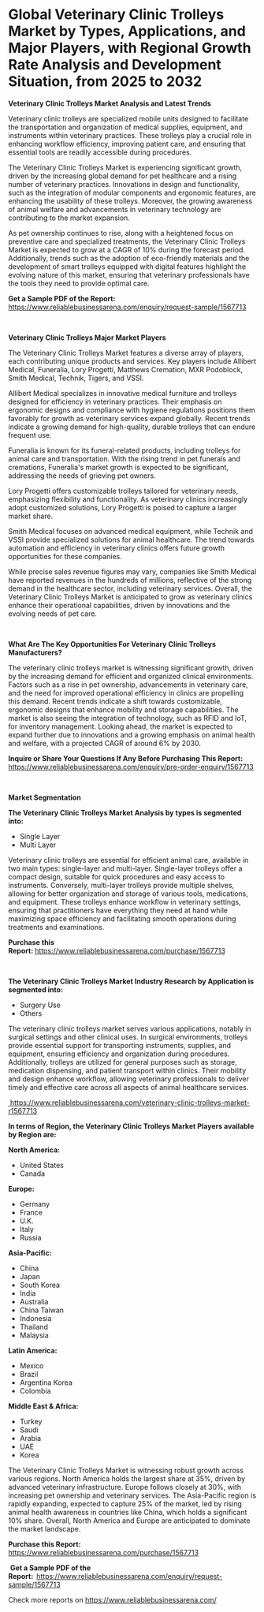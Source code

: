<p><h1>Global Veterinary Clinic Trolleys Market by Types, Applications, and Major Players, with Regional Growth Rate Analysis and Development Situation, from 2025 to 2032</h1></p><p><strong>Veterinary Clinic Trolleys Market Analysis and Latest Trends</strong></p>
<p><p>Veterinary clinic trolleys are specialized mobile units designed to facilitate the transportation and organization of medical supplies, equipment, and instruments within veterinary practices. These trolleys play a crucial role in enhancing workflow efficiency, improving patient care, and ensuring that essential tools are readily accessible during procedures.</p><p>The Veterinary Clinic Trolleys Market is experiencing significant growth, driven by the increasing global demand for pet healthcare and a rising number of veterinary practices. Innovations in design and functionality, such as the integration of modular components and ergonomic features, are enhancing the usability of these trolleys. Moreover, the growing awareness of animal welfare and advancements in veterinary technology are contributing to the market expansion.</p><p>As pet ownership continues to rise, along with a heightened focus on preventive care and specialized treatments, the Veterinary Clinic Trolleys Market is expected to grow at a CAGR of 10% during the forecast period. Additionally, trends such as the adoption of eco-friendly materials and the development of smart trolleys equipped with digital features highlight the evolving nature of this market, ensuring that veterinary professionals have the tools they need to provide optimal care.</p></p>
<p><strong>Get a Sample PDF of the Report:&nbsp;</strong> <a href="https://www.reliablebusinessarena.com/enquiry/request-sample/1567713?utm_campaign=3221&utm_medium=2&utm_source=Github&utm_content=ia&utm_term=23032025&utm_id=veterinary-clinic-trolleys">https://www.reliablebusinessarena.com/enquiry/request-sample/1567713</a></p>
<p>&nbsp;</p>
<p><strong>Veterinary Clinic Trolleys Major Market Players</strong></p>
<p><p>The Veterinary Clinic Trolleys Market features a diverse array of players, each contributing unique products and services. Key players include Allibert Medical, Funeralia, Lory Progetti, Matthews Cremation, MXR Podoblock, Smith Medical, Technik, Tigers, and VSSI. </p><p>Allibert Medical specializes in innovative medical furniture and trolleys designed for efficiency in veterinary practices. Their emphasis on ergonomic designs and compliance with hygiene regulations positions them favorably for growth as veterinary services expand globally. Recent trends indicate a growing demand for high-quality, durable trolleys that can endure frequent use.</p><p>Funeralia is known for its funeral-related products, including trolleys for animal care and transportation. With the rising trend in pet funerals and cremations, Funeralia's market growth is expected to be significant, addressing the needs of grieving pet owners. </p><p>Lory Progetti offers customizable trolleys tailored for veterinary needs, emphasizing flexibility and functionality. As veterinary clinics increasingly adopt customized solutions, Lory Progetti is poised to capture a larger market share. </p><p>Smith Medical focuses on advanced medical equipment, while Technik and VSSI provide specialized solutions for animal healthcare. The trend towards automation and efficiency in veterinary clinics offers future growth opportunities for these companies. </p><p>While precise sales revenue figures may vary, companies like Smith Medical have reported revenues in the hundreds of millions, reflective of the strong demand in the healthcare sector, including veterinary services. Overall, the Veterinary Clinic Trolleys Market is anticipated to grow as veterinary clinics enhance their operational capabilities, driven by innovations and the evolving needs of pet care.</p></p>
<p>&nbsp;</p>
<p><strong>What Are The Key Opportunities For Veterinary Clinic Trolleys Manufacturers?</strong></p>
<p><p>The veterinary clinic trolleys market is witnessing significant growth, driven by the increasing demand for efficient and organized clinical environments. Factors such as a rise in pet ownership, advancements in veterinary care, and the need for improved operational efficiency in clinics are propelling this demand. Recent trends indicate a shift towards customizable, ergonomic designs that enhance mobility and storage capabilities. The market is also seeing the integration of technology, such as RFID and IoT, for inventory management. Looking ahead, the market is expected to expand further due to innovations and a growing emphasis on animal health and welfare, with a projected CAGR of around 6% by 2030.</p></p>
<p><strong>Inquire or Share Your Questions If Any Before Purchasing This Report:</strong> <a href="https://www.reliablebusinessarena.com/enquiry/pre-order-enquiry/1567713?utm_campaign=3221&utm_medium=2&utm_source=Github&utm_content=ia&utm_term=23032025&utm_id=veterinary-clinic-trolleys">https://www.reliablebusinessarena.com/enquiry/pre-order-enquiry/1567713</a></p>
<p>&nbsp;</p>
<p><strong>Market Segmentation</strong></p>
<p><strong>The Veterinary Clinic Trolleys Market Analysis by types is segmented into:</strong></p>
<p><ul><li>Single Layer</li><li>Multi Layer</li></ul></p>
<p><p>Veterinary clinic trolleys are essential for efficient animal care, available in two main types: single-layer and multi-layer. Single-layer trolleys offer a compact design, suitable for quick procedures and easy access to instruments. Conversely, multi-layer trolleys provide multiple shelves, allowing for better organization and storage of various tools, medications, and equipment. These trolleys enhance workflow in veterinary settings, ensuring that practitioners have everything they need at hand while maximizing space efficiency and facilitating smooth operations during treatments and examinations.</p></p>
<p><strong>Purchase this Report:&nbsp;</strong><a href="https://www.reliablebusinessarena.com/purchase/1567713?utm_campaign=3221&utm_medium=2&utm_source=Github&utm_content=ia&utm_term=23032025&utm_id=veterinary-clinic-trolleys">https://www.reliablebusinessarena.com/purchase/1567713</a></p>
<p>&nbsp;</p>
<p><strong>The Veterinary Clinic Trolleys Market Industry Research by Application is segmented into:</strong></p>
<p><ul><li>Surgery Use</li><li>Others</li></ul></p>
<p><p>The veterinary clinic trolleys market serves various applications, notably in surgical settings and other clinical uses. In surgical environments, trolleys provide essential support for transporting instruments, supplies, and equipment, ensuring efficiency and organization during procedures. Additionally, trolleys are utilized for general purposes such as storage, medication dispensing, and patient transport within clinics. Their mobility and design enhance workflow, allowing veterinary professionals to deliver timely and effective care across all aspects of animal healthcare services.</p></p>
<p><a href="https://www.reliablebusinessarena.com/veterinary-clinic-trolleys-market-r1567713?utm_campaign=3221&utm_medium=2&utm_source=Github&utm_content=ia&utm_term=23032025&utm_id=veterinary-clinic-trolleys">&nbsp;https://www.reliablebusinessarena.com/veterinary-clinic-trolleys-market-r1567713</a></p>
<p><strong>In terms of Region, the Veterinary Clinic Trolleys Market Players available by Region are:</strong></p>
<p>
    <p> <strong> North America: </strong>
        <ul>
            <li>United States</li>
            <li>Canada</li>
        </ul>
        </p> 
    <p> <strong> Europe: </strong>
        <ul>
            <li>Germany</li>
            <li>France</li>
            <li>U.K.</li>
            <li>Italy</li>
            <li>Russia</li>
        </ul>
        </p> 
    <p> <strong> Asia-Pacific: </strong>
        <ul>
            <li>China</li>
            <li>Japan</li>
            <li>South Korea</li>
            <li>India</li>
            <li>Australia</li>
            <li>China Taiwan</li>
            <li>Indonesia</li>
            <li>Thailand</li>
            <li>Malaysia</li>
        </ul>
        </p> 
    <p> <strong> Latin America: </strong>
        <ul>
            <li>Mexico</li>
            <li>Brazil</li>
            <li>Argentina Korea</li>
            <li>Colombia</li>
        </ul>
        </p> 
    <p> <strong> Middle East & Africa: </strong>
        <ul>
            <li>Turkey</li>
            <li>Saudi</li>
            <li>Arabia</li>
            <li>UAE</li>
            <li>Korea</li>
        </ul>
    </p>
    </p>
<p><p>The Veterinary Clinic Trolleys Market is witnessing robust growth across various regions. North America holds the largest share at 35%, driven by advanced veterinary infrastructure. Europe follows closely at 30%, with increasing pet ownership and veterinary services. The Asia-Pacific region is rapidly expanding, expected to capture 25% of the market, led by rising animal health awareness in countries like China, which holds a significant 10% share. Overall, North America and Europe are anticipated to dominate the market landscape.</p></p>
<p><strong>Purchase this Report: </strong><a href="https://www.reliablebusinessarena.com/purchase/1567713?utm_campaign=3221&utm_medium=2&utm_source=Github&utm_content=ia&utm_term=23032025&utm_id=veterinary-clinic-trolleys">https://www.reliablebusinessarena.com/purchase/1567713</a></p>
<p>&nbsp;<strong>Get a Sample PDF of the Report:&nbsp;&nbsp;</strong><a href="https://www.reliablebusinessarena.com/enquiry/request-sample/1567713?utm_campaign=3221&utm_medium=2&utm_source=Github&utm_content=ia&utm_term=23032025&utm_id=veterinary-clinic-trolleys">https://www.reliablebusinessarena.com/enquiry/request-sample/1567713</a></p>
<p><strong></strong></p>
<p>Check more reports on <a href="https://www.reliablebusinessarena.com/?utm_campaign=3221&utm_medium=2&utm_source=Github&utm_content=ia&utm_term=23032025&utm_id=veterinary-clinic-trolleys">https://www.reliablebusinessarena.com/</a></p>